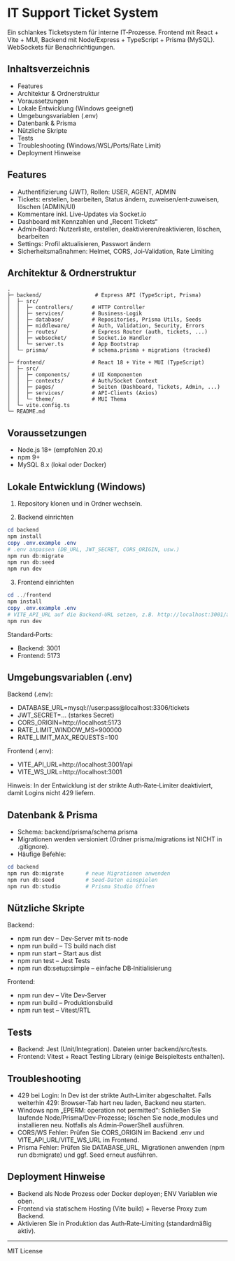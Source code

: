 # IT Support Ticket System

Ein schlankes Ticketsystem für interne IT‑Prozesse. Frontend mit React + Vite + MUI, Backend mit Node/Express + TypeScript + Prisma (MySQL). WebSockets für Benachrichtigungen.

## Inhaltsverzeichnis
- Features
- Architektur & Ordnerstruktur
- Voraussetzungen
- Lokale Entwicklung (Windows geeignet)
- Umgebungsvariablen (.env)
- Datenbank & Prisma
- Nützliche Skripte
- Tests
- Troubleshooting (Windows/WSL/Ports/Rate Limit)
- Deployment Hinweise

## Features
- Authentifizierung (JWT), Rollen: USER, AGENT, ADMIN
- Tickets: erstellen, bearbeiten, Status ändern, zuweisen/ent‑zuweisen, löschen (ADMIN/UI)
- Kommentare inkl. Live‑Updates via Socket.io
- Dashboard mit Kennzahlen und „Recent Tickets“
- Admin‑Board: Nutzerliste, erstellen, deaktivieren/reaktivieren, löschen, bearbeiten
- Settings: Profil aktualisieren, Passwort ändern
- Sicherheitsmaßnahmen: Helmet, CORS, Joi‑Validation, Rate Limiting

## Architektur & Ordnerstruktur
```
.
├─ backend/                 # Express API (TypeScript, Prisma)
│  ├─ src/
│  │  ├─ controllers/      # HTTP Controller
│  │  ├─ services/         # Business‑Logik
│  │  ├─ database/         # Repositories, Prisma Utils, Seeds
│  │  ├─ middleware/       # Auth, Validation, Security, Errors
│  │  ├─ routes/           # Express Router (auth, tickets, ...)
│  │  ├─ websocket/        # Socket.io Handler
│  │  └─ server.ts         # App Bootstrap
│  └─ prisma/              # schema.prisma + migrations (tracked)
│
├─ frontend/               # React 18 + Vite + MUI (TypeScript)
│  ├─ src/
│  │  ├─ components/       # UI Komponenten
│  │  ├─ contexts/         # Auth/Socket Context
│  │  ├─ pages/            # Seiten (Dashboard, Tickets, Admin, ...)
│  │  ├─ services/         # API‑Clients (Axios)
│  │  └─ theme/            # MUI Thema
│  └─ vite.config.ts
└─ README.md
```

## Voraussetzungen
- Node.js 18+ (empfohlen 20.x)
- npm 9+
- MySQL 8.x (lokal oder Docker)

## Lokale Entwicklung (Windows)
1) Repository klonen und in Ordner wechseln.

2) Backend einrichten
```powershell
cd backend
npm install
copy .env.example .env
# .env anpassen (DB_URL, JWT_SECRET, CORS_ORIGIN, usw.)
npm run db:migrate
npm run db:seed
npm run dev
```

3) Frontend einrichten
```powershell
cd ../frontend
npm install
copy .env.example .env
# VITE_API_URL auf die Backend‑URL setzen, z.B. http://localhost:3001/api
npm run dev
```

Standard‑Ports:
- Backend: 3001
- Frontend: 5173

## Umgebungsvariablen (.env)
Backend (.env):
- DATABASE_URL=mysql://user:pass@localhost:3306/tickets
- JWT_SECRET=... (starkes Secret)
- CORS_ORIGIN=http://localhost:5173
- RATE_LIMIT_WINDOW_MS=900000
- RATE_LIMIT_MAX_REQUESTS=100

Frontend (.env):
- VITE_API_URL=http://localhost:3001/api
- VITE_WS_URL=http://localhost:3001

Hinweis: In der Entwicklung ist der strikte Auth‑Rate‑Limiter deaktiviert, damit Logins nicht 429 liefern.

## Datenbank & Prisma
- Schema: backend/prisma/schema.prisma
- Migrationen werden versioniert (Ordner prisma/migrations ist NICHT in .gitignore).
- Häufige Befehle:
```powershell
cd backend
npm run db:migrate       # neue Migrationen anwenden
npm run db:seed          # Seed‑Daten einspielen
npm run db:studio        # Prisma Studio öffnen
```

## Nützliche Skripte
Backend:
- npm run dev – Dev‑Server mit ts-node
- npm run build – TS build nach dist
- npm run start – Start aus dist
- npm run test – Jest Tests
- npm run db:setup:simple – einfache DB‑Initialisierung

Frontend:
- npm run dev – Vite Dev‑Server
- npm run build – Produktionsbuild
- npm run test – Vitest/RTL

## Tests
- Backend: Jest (Unit/Integration). Dateien unter backend/src/tests.
- Frontend: Vitest + React Testing Library (einige Beispieltests enthalten).

## Troubleshooting
- 429 bei Login: In Dev ist der strikte Auth‑Limiter abgeschaltet. Falls weiterhin 429: Browser‑Tab hart neu laden, Backend neu starten.
- Windows npm „EPERM: operation not permitted“: Schließen Sie laufende Node/Prisma/Dev‑Prozesse; löschen Sie node_modules und installieren neu. Notfalls als Admin‑PowerShell ausführen.
- CORS/WS Fehler: Prüfen Sie CORS_ORIGIN im Backend .env und VITE_API_URL/VITE_WS_URL im Frontend.
- Prisma Fehler: Prüfen Sie DATABASE_URL, Migrationen anwenden (npm run db:migrate) und ggf. Seed erneut ausführen.

## Deployment Hinweise
- Backend als Node Prozess oder Docker deployen; ENV Variablen wie oben.
- Frontend via statischem Hosting (Vite build) + Reverse Proxy zum Backend.
- Aktivieren Sie in Produktion das Auth‑Rate‑Limiting (standardmäßig aktiv).

---

MIT License
